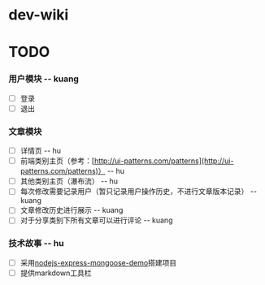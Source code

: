 dev-wiki
========



# TODO
### 用户模块  -- kuang
- [ ] 登录
- [ ] 退出

### 文章模块
- [ ] 详情页  -- hu
- [ ] 前端类别主页（参考：[http://ui-patterns.com/patterns](http://ui-patterns.com/patterns)）  -- hu
- [ ] 其他类别主页（瀑布流）  -- hu
- [ ] 每次修改需要记录用户（暂只记录用户操作历史，不进行文章版本记录） -- kuang
- [ ] 文章修改历史进行展示  -- kuang
- [ ] 对于分享类别下所有文章可以进行评论 -- kuang

### 技术故事 -- hu
- [ ] 采用[nodejs-express-mongoose-demo](https://github.com/madhums/nodejs-express-mongoose-demo)搭建项目
- [ ] 提供markdown工具栏
